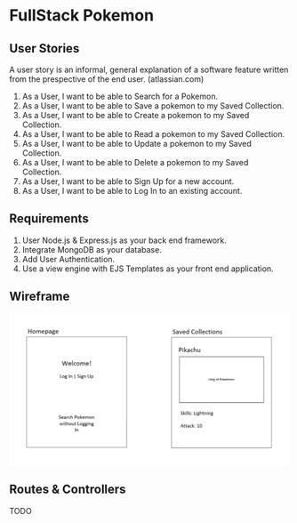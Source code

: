 # FullStack Pokemon


## User Stories

A user story is an informal, general explanation of a software feature written from the prespective of the end user. (atlassian.com)

1. As a User, I want to be able to Search for a Pokemon.
2. As a User, I want to be able to Save a pokemon to my Saved Collection.
3. As a User, I want to be able to Create a pokemon to my Saved Collection.
4. As a User, I want to be able to Read a pokemon to my Saved Collection.
5. As a User, I want to be able to Update a pokemon to my Saved Collection.
6. As a User, I want to be able to Delete a pokemon to my Saved Collection.
7. As a User, I want to be able to Sign Up for a new account.
8. As a User, I want to be able to Log In to an existing account.


## Requirements

1. User Node.js & Express.js as your back end framework.
2. Integrate MongoDB as your database.
3. Add User Authentication.
4. Use a view engine with EJS Templates as your front end application.


## Wireframe
<img src="./wireframe.png">


## Routes & Controllers

TODO